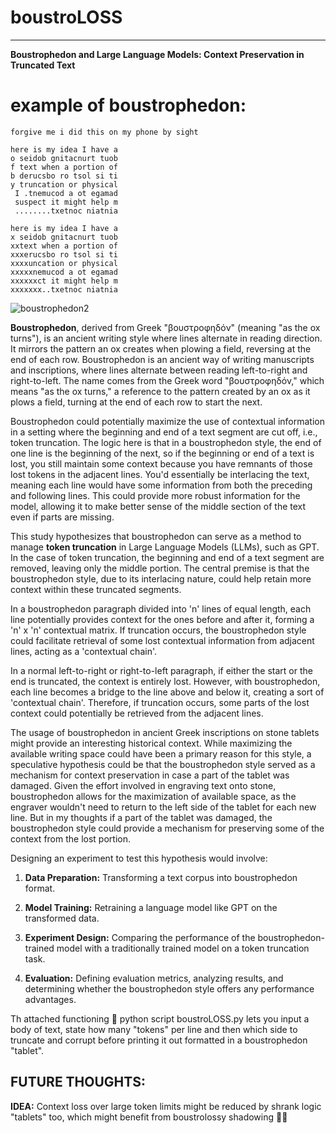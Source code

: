 # boustroLOSS
---

**Boustrophedon and Large Language Models: Context Preservation in Truncated Text**

# example of boustrophedon: 

```
forgive me i did this on my phone by sight

here is my idea I have a
o seidob gnitacnurt tuob
f text when a portion of
b derucsbo ro tsol si ti
y truncation or physical
 I .tnemucod a ot egamad
 suspect it might help m
 ........txetnoc niatnia

here is my idea I have a
x seidob gnitacnurt tuob
xxtext when a portion of
xxxerucsbo ro tsol si ti
xxxxuncation or physical
xxxxxnemucod a ot egamad
xxxxxxct it might help m
xxxxxxx..txetnoc niatnia
```
![boustrophedon2](https://github.com/EveryOneIsGross/boustroLOSS/assets/23621140/002a9ee4-0448-4373-8106-3d1a03e363f7)

**Boustrophedon**, derived from Greek "βουστροφηδόν" (meaning "as the ox turns"), is an ancient writing style where lines alternate in reading direction. It mirrors the pattern an ox creates when plowing a field, reversing at the end of each row. 
Boustrophedon is an ancient way of writing manuscripts and inscriptions, where lines alternate between reading left-to-right and right-to-left. The name comes from the Greek word "βουστροφηδόν," which means "as the ox turns," a reference to the pattern created by an ox as it plows a field, turning at the end of each row to start the next.

Boustrophedon could potentially maximize the use of contextual information in a setting where the beginning and end of a text segment are cut off, i.e., token truncation. The logic here is that in a boustrophedon style, the end of one line is the beginning of the next, so if the beginning or end of a text is lost, you still maintain some context because you have remnants of those lost tokens in the adjacent lines. You'd essentially be interlacing the text, meaning each line would have some information from both the preceding and following lines. This could provide more robust information for the model, allowing it to make better sense of the middle section of the text even if parts are missing.

This study hypothesizes that boustrophedon can serve as a method to manage **token truncation** in Large Language Models (LLMs), such as GPT. In the case of token truncation, the beginning and end of a text segment are removed, leaving only the middle portion. The central premise is that the boustrophedon style, due to its interlacing nature, could help retain more context within these truncated segments. 

In a boustrophedon paragraph divided into 'n' lines of equal length, each line potentially provides context for the ones before and after it, forming a 'n' x 'n' contextual matrix. If truncation occurs, the boustrophedon style could facilitate retrieval of some lost contextual information from adjacent lines, acting as a 'contextual chain'.

In a normal left-to-right or right-to-left paragraph, if either the start or the end is truncated, the context is entirely lost. However, with boustrophedon, each line becomes a bridge to the line above and below it, creating a sort of 'contextual chain'. Therefore, if truncation occurs, some parts of the lost context could potentially be retrieved from the adjacent lines.

The usage of boustrophedon in ancient Greek inscriptions on stone tablets might provide an interesting historical context. While maximizing the available writing space could have been a primary reason for this style, a speculative hypothesis could be that the boustrophedon style served as a mechanism for context preservation in case a part of the tablet was damaged. Given the effort involved in engraving text onto stone, boustrophedon allows for the maximization of available space, as the engraver wouldn't need to return to the left side of the tablet for each new line. But in my thoughts if a part of the tablet was damaged, the boustrophedon style could provide a mechanism for preserving some of the context from the lost portion.

Designing an experiment to test this hypothesis would involve:

1. **Data Preparation:** Transforming a text corpus into boustrophedon format.

2. **Model Training:** Retraining a language model like GPT on the transformed data.

3. **Experiment Design:** Comparing the performance of the boustrophedon-trained model with a traditionally trained model on a token truncation task.

4. **Evaluation:** Defining evaluation metrics, analyzing results, and determining whether the boustrophedon style offers any performance advantages.

Th attached functioning 💅 python script boustroLOSS.py lets you input a body of text, state how many "tokens" per line and then which side to truncate and corrupt before printing it out formatted in a boustrophedon "tablet".

## FUTURE THOUGHTS:

**IDEA:** Context loss over large token limits might be reduced by shrank logic "tablets" too, which might benefit from boustrolossy shadowing 🤷‍♂️




